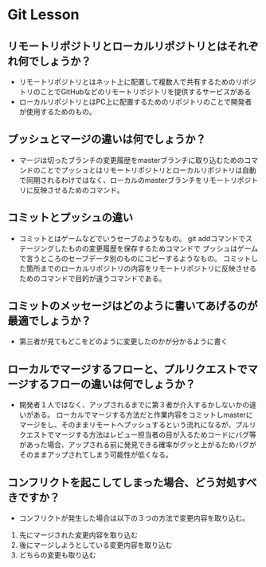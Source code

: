 # Git Lesson

## リモートリポジトリとローカルリポジトリとはそれぞれ何でしょうか？
* リモートリポジトリとはネット上に配置して複数人で共有するためのリポジトリのことでGitHubなどのリモートリポジトリを提供するサービスがある
* ローカルリポジトリとはPC上に配置するためのリポジトリのことで開発者が使用するためのもの。


## プッシュとマージの違いは何でしょうか？
* マージは切ったブランチの変更履歴をmasterブランチに取り込むためのコマンドのことでプッシュとはリモートリポジトリとローカルリポジトリは自動で同期されるわけではなく、ローカルのmasterブランチをリモートリポジトリに反映させるためのコマンド。



## コミットとプッシュの違い
* コミットとはゲームなどでいうセーブのようなもの。
git addコマンドでステージングしたものの変更履歴を保存するためコマンドで
プッシュはゲームで言うところのセーブデータ別のものにコピーするようなもの。
コミットした箇所までのローカルリポジトリの内容をリモートリポジトリに反映させるためのコマンドで目的が違うコマンドである。


## コミットのメッセージはどのように書いてあげるのが最適でしょうか？
* 第三者が見てもどこをどのように変更したのかが分かるように書く


## ローカルでマージするフローと、プルリクエストでマージするフローの違いは何でしょうか？
* 開発者１人ではなく、アップされるまでに第３者が介入するかしないかの違いがある。
ローカルでマージする方法だと作業内容をコミットしmasterにマージをし、そのままリモートへプッシュするという流れになるが、プルリクエストでマージする方法はレビュー担当者の目が入るためコードにバグ等があった場合、アップされる前に発見できる確率がグッと上がるためバグがそのままアップされてしまう可能性が低くなる。


## コンフリクトを起こしてしまった場合、どう対処すべきですか？
* コンフリクトが発生した場合は以下の３つの方法で変更内容を取り込む。
1. 先にマージされた変更内容を取り込む
2. 後にマージしようとしている変更内容を取り込む
3. どちらの変更も取り込む

